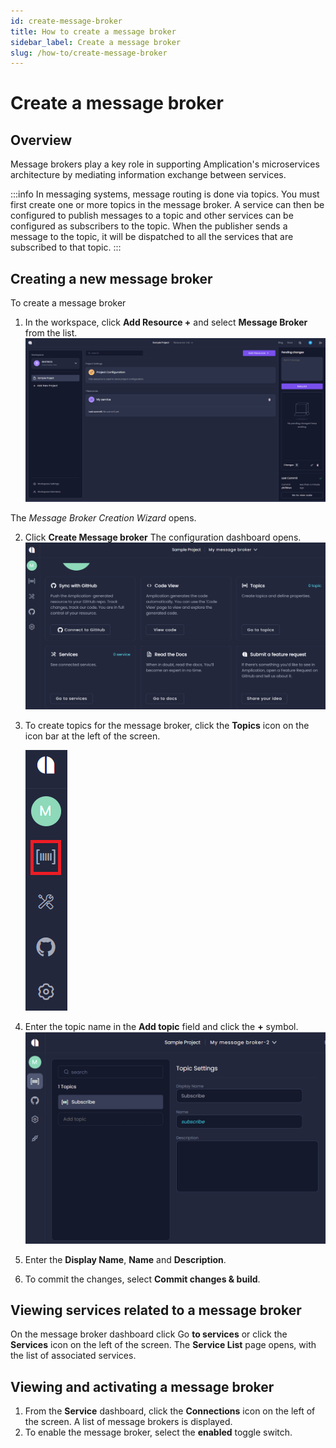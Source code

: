 ```yaml
---
id: create-message-broker
title: How to create a message broker
sidebar_label: Create a message broker
slug: /how-to/create-message-broker
---
```


# Create a message broker

## Overview

Message brokers play a key role in supporting Amplication's microservices architecture by mediating information exchange between services. 


:::info
In messaging systems, message routing is done via topics.  You must first create one or more topics in the  message broker. A service can then be configured to publish messages to a topic and other services can be configured as subscribers to the topic. When the publisher sends a message to the topic, it will be dispatched to all the services that are subscribed to that topic.
::: 

## Creating a new message broker

To create a message broker
1. In the workspace, click **Add Resource +** and select **Message Broker** from the list.
![](../how-to/assets/message-broker-1.png)

The _Message Broker Creation Wizard_ opens. 
    
2. Click **Create Message broker** 
The configuration dashboard opens.
![](../how-to/assets/message-broker-4.png)

3. To create topics for the message broker, click the **Topics** icon on the icon bar at the left of the screen.

    ![](../how-to/assets/message-broker-5.png)

5. Enter the topic name in the **Add topic** field and click the **+** symbol.
![](../how-to/assets/message-broker-6.png)

6. Enter the **Display Name**, **Name** and **Description**. 

7. To commit the changes, select **Commit changes & build**. 

## Viewing services related to a message broker
On the message broker dashboard click Go **to services** or click the **Services** icon on the left of the screen. 
The **Service List** page opens, with the list of associated services.

## Viewing and activating a message broker
1. From the **Service** dashboard, click the **Connections** icon on the left of the screen. A list of message brokers is displayed. 
2. To enable the message broker, select the **enabled** toggle switch. 










